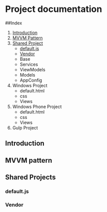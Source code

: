 # Project documentation

##Index
1. [Introduction](#introduction) 
2. [MVVM Pattern](#mvvm-pattern) 
3. [Shared Project](#shared-projects) 
    - [default.js](#defaultjs) 
    - [Vendor](#vendor) 
    - Base
    - Services
    - ViewModels
    - Models
    - AppConfig
4. Windows Project
    - default.html
    - css
    - Views
5. Windows Phone Project
    - default.html
    - css
    - Views
6. Gulp Project

## Introduction
## MVVM pattern
## Shared Projects
### default.js
### Vendor